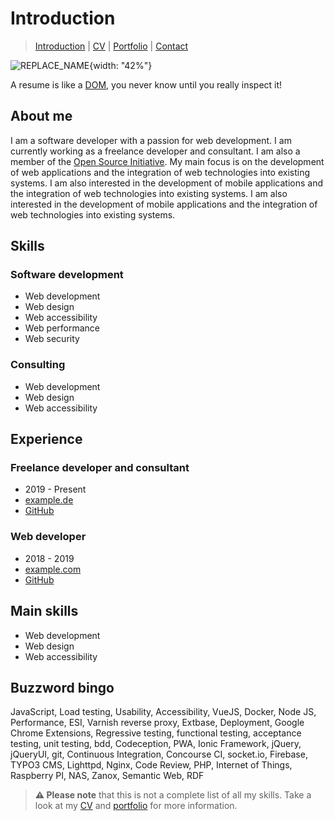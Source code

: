 # Introduction

> [Introduction](./0-introduction.md) | [CV](./1-curriculum-vitae.md) | [Portfolio](./2-portfolio.md) | [Contact](3-contact.md)

![REPLACE_NAME](Media/avatar.svg){width: "42%"}

A resume is like a [DOM](https://developer.mozilla.org/en-US/docs/Web/API/Document_Object_Model/Introduction), you never know until you really inspect it!

## About me

I am a software developer with a passion for web development. I am currently working as a freelance developer and consultant. 
I am also a member of the [Open Source Initiative](https://opensource.org/).
My main focus is on the development of web applications and the integration of web technologies into existing systems.
I am also interested in the development of mobile applications and the integration of web technologies into existing systems.
I am also interested in the development of mobile applications and the integration of web technologies into existing systems.

## Skills

### Software development

- Web development
- Web design
- Web accessibility
- Web performance
- Web security

### Consulting

- Web development
- Web design
- Web accessibility

## Experience

### Freelance developer and consultant

- 2019 - Present
- [example.de](https://example.de)
- [GitHub](https://github.com/example)

### Web developer

- 2018 - 2019
- [example.com](https://example.com)
- [GitHub](https://github.com/example/example)

## Main skills

- Web development
- Web design
- Web accessibility

## Buzzword bingo

JavaScript, Load testing, Usability, Accessibility, VueJS, Docker, Node JS, Performance, ESI, Varnish reverse proxy, Extbase, Deployment, Google Chrome Extensions, Regressive testing, functional testing, acceptance testing, unit testing, bdd, Codeception, PWA, Ionic Framework, jQuery, jQueryUI, git, Continuous Integration, Concourse CI, socket.io, Firebase, TYPO3 CMS, Lighttpd, Nginx, Code Review, PHP, Internet of Things, Raspberry PI, NAS, Zanox,
Semantic Web, RDF

> **⚠️ Please note** that this is not a complete list of all my skills.
> Take a look at my [CV](./1-curriculum-vitae.md) and [portfolio](./2-portfolio.md) for more information.
